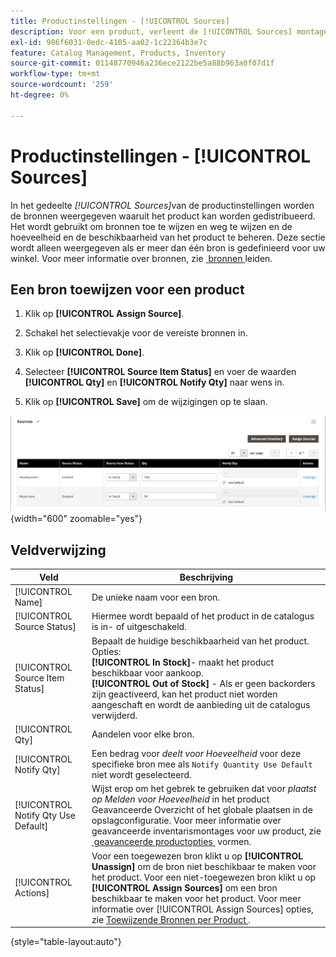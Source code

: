 ```yaml
---
title: Productinstellingen - [!UICONTROL Sources]
description: Voor een product, verleent de [!UICONTROL Sources] montages toegang tot  [!DNL Inventory Management]  bronnen waarvan het product kan worden verdeeld.
exl-id: 986f6031-0edc-4105-aa02-1c22364b3e7c
feature: Catalog Management, Products, Inventory
source-git-commit: 01148770946a236ece2122be5a88b963a0f07d1f
workflow-type: tm+mt
source-wordcount: '259'
ht-degree: 0%

---
```


# Productinstellingen - [!UICONTROL Sources]

In het gedeelte _[!UICONTROL Sources]_&#x200B;van de productinstellingen worden de bronnen weergegeven waaruit het product kan worden gedistribueerd. Het wordt gebruikt om bronnen toe te wijzen en weg te wijzen en de hoeveelheid en de beschikbaarheid van het product te beheren. Deze sectie wordt alleen weergegeven als er meer dan één bron is gedefinieerd voor uw winkel. Voor meer informatie over bronnen, zie [&#x200B; bronnen &#x200B;](../inventory-management/sources-manage.md) leiden.

## Een bron toewijzen voor een product

1. Klik op **[!UICONTROL Assign Source]**.

1. Schakel het selectievakje voor de vereiste bronnen in.

1. Klik op **[!UICONTROL Done]**.

1. Selecteer **[!UICONTROL Source Item Status]** en voer de waarden **[!UICONTROL Qty]** en **[!UICONTROL Notify Qty]** naar wens in.

1. Klik op **[!UICONTROL Save]** om de wijzigingen op te slaan.

![&#x200B; Bronmening &#x200B;](./assets/catalog-sources-list.png){width="600" zoomable="yes"}

## Veldverwijzing

| Veld | Beschrijving |
|--- |--- |
| [!UICONTROL Name] | De unieke naam voor een bron. |
| [!UICONTROL Source Status] | Hiermee wordt bepaald of het product in de catalogus is in- of uitgeschakeld. |
| [!UICONTROL Source Item Status] | Bepaalt de huidige beschikbaarheid van het product. Opties:<br />**[!UICONTROL In Stock]**- maakt het product beschikbaar voor aankoop.<br />**[!UICONTROL Out of Stock]** - Als er geen backorders zijn geactiveerd, kan het product niet worden aangeschaft en wordt de aanbieding uit de catalogus verwijderd. |
| [!UICONTROL Qty] | Aandelen voor elke bron. |
| [!UICONTROL Notify Qty] | Een bedrag voor _deelt voor Hoeveelheid_ voor deze specifieke bron mee als `Notify Quantity Use Default` niet wordt geselecteerd. |
| [!UICONTROL Notify Qty Use Default] | Wijst erop om het gebrek te gebruiken dat voor _plaatst op Melden voor Hoeveelheid_ in het product Geavanceerde Overzicht of het globale plaatsen in de opslagconfiguratie. Voor meer informatie over geavanceerde inventarismontages voor uw product, zie [&#x200B; geavanceerde productopties &#x200B;](../inventory-management/product-options.md) vormen. |
| [!UICONTROL Actions] | Voor een toegewezen bron klikt u op **[!UICONTROL Unassign]** om de bron niet beschikbaar te maken voor het product. Voor een niet-toegewezen bron klikt u op **[!UICONTROL Assign Sources]** om een bron beschikbaar te maken voor het product. Voor meer informatie over [!UICONTROL Assign Sources] opties, zie [&#x200B; Toewijzende Bronnen per Product &#x200B;](../inventory-management/sources-assign-per-product.md). |

{style="table-layout:auto"}
